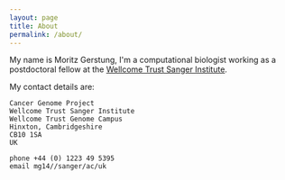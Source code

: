 ```yaml
---
layout: page
title: About
permalink: /about/
---
```


My name is Moritz Gerstung, I'm a computational biologist working as a postdoctoral fellow at the [Wellcome Trust Sanger Institute](http://www.sanger.ac.uk).

My contact details are:

	Cancer Genome Project
	Wellcome Trust Sanger Institute
	Wellcome Trust Genome Campus
	Hinxton, Cambridgeshire
	CB10 1SA
	UK
	
	phone +44 (0) 1223 49 5395
	email mg14//sanger/ac/uk